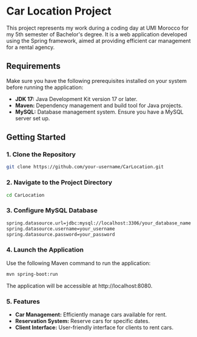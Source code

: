 # Car Location Project

This project represents my work during a coding day at UMI Morocco for my 5th semester of Bachelor's degree. It is a web application developed using the Spring framework, aimed at providing efficient car management for a rental agency.

## Requirements
Make sure you have the following prerequisites installed on your system before running the application:

- **JDK 17:** Java Development Kit version 17 or later.
- **Maven:** Dependency management and build tool for Java projects.
- **MySQL:** Database management system. Ensure you have a MySQL server set up.

## Getting Started

### 1. Clone the Repository
```bash
git clone https://github.com/your-username/CarLocation.git
```

### 2. Navigate to the Project Directory
```bash
cd CarLocation
```
### 3. Configure MySQL Database
```bash
spring.datasource.url=jdbc:mysql://localhost:3306/your_database_name
spring.datasource.username=your_username
spring.datasource.password=your_password
```
### 4. Launch the Application
Use the following Maven command to run the application:
```bash
mvn spring-boot:run
```
The application will be accessible at http://localhost:8080.
### 5. Features
 - **Car Management:** Efficiently manage cars available for rent.
 - **Reservation System:** Reserve cars for specific dates.
 - **Client Interface:** User-friendly interface for clients to rent cars.
